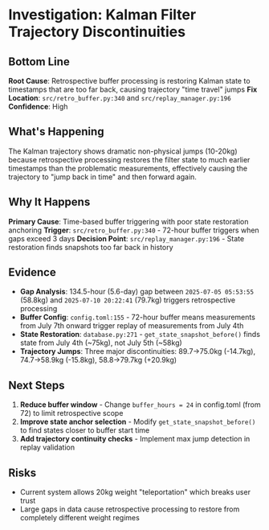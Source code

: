 # Investigation: Kalman Filter Trajectory Discontinuities

## Bottom Line
**Root Cause**: Retrospective buffer processing is restoring Kalman state to timestamps that are too far back, causing trajectory "time travel" jumps
**Fix Location**: `src/retro_buffer.py:340` and `src/replay_manager.py:196`
**Confidence**: High

## What's Happening
The Kalman trajectory shows dramatic non-physical jumps (10-20kg) because retrospective processing restores the filter state to much earlier timestamps than the problematic measurements, effectively causing the trajectory to "jump back in time" and then forward again.

## Why It Happens
**Primary Cause**: Time-based buffer triggering with poor state restoration anchoring
**Trigger**: `src/retro_buffer.py:340` - 72-hour buffer triggers when gaps exceed 3 days
**Decision Point**: `src/replay_manager.py:196` - State restoration finds snapshots too far back in history

## Evidence
- **Gap Analysis**: 134.5-hour (5.6-day) gap between `2025-07-05 05:53:55` (58.8kg) and `2025-07-10 20:22:41` (79.7kg) triggers retrospective processing
- **Buffer Config**: `config.toml:155` - 72-hour buffer means measurements from July 7th onward trigger replay of measurements from July 4th
- **State Restoration**: `database.py:271` - `get_state_snapshot_before()` finds state from July 4th (~75kg), not July 5th (~58kg)
- **Trajectory Jumps**: Three major discontinuities: 89.7→75.0kg (-14.7kg), 74.7→58.9kg (-15.8kg), 58.8→79.7kg (+20.9kg)

## Next Steps
1. **Reduce buffer window** - Change `buffer_hours = 24` in config.toml (from 72) to limit retrospective scope
2. **Improve state anchor selection** - Modify `get_state_snapshot_before()` to find states closer to buffer start time
3. **Add trajectory continuity checks** - Implement max jump detection in replay validation

## Risks
- Current system allows 20kg weight "teleportation" which breaks user trust
- Large gaps in data cause retrospective processing to restore from completely different weight regimes
